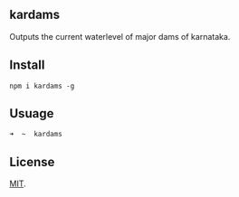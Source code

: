 ## kardams

Outputs the current waterlevel of major dams of karnataka.

## Install
```
npm i kardams -g
```
 ## Usuage 

```
➜  ~  kardams
```

 ## License

[MIT](LICENSE).
